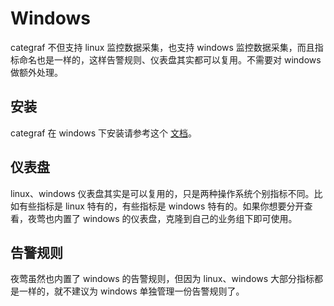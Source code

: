 # Windows

categraf 不但支持 linux 监控数据采集，也支持 windows 监控数据采集，而且指标命名也是一样的，这样告警规则、仪表盘其实都可以复用。不需要对 windows 做额外处理。

## 安装

categraf 在 windows 下安装请参考这个 [文档](https://flashcat.cloud/docs/content/flashcat-monitor/categraf/2-installation/)。

## 仪表盘

linux、windows 仪表盘其实是可以复用的，只是两种操作系统个别指标不同。比如有些指标是 linux 特有的，有些指标是 windows 特有的。如果你想要分开查看，夜莺也内置了 windows 的仪表盘，克隆到自己的业务组下即可使用。

## 告警规则

夜莺虽然也内置了 windows 的告警规则，但因为 linux、windows 大部分指标都是一样的，就不建议为 windows 单独管理一份告警规则了。
